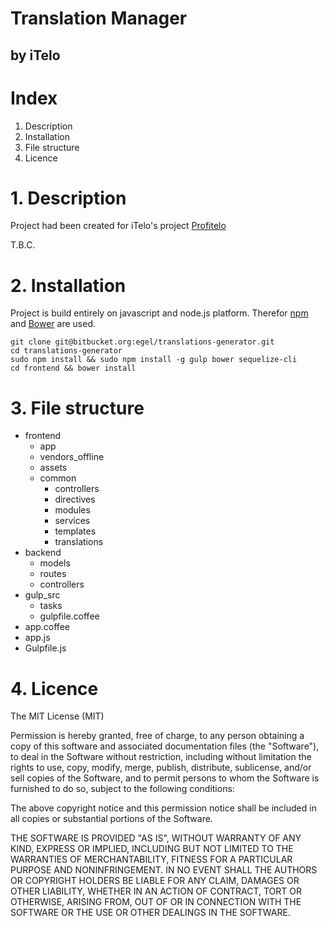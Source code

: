Translation Manager
==========
by iTelo
-------


# Index

1. Description
2. Installation
3. File structure
4. Licence


# 1. Description

Project had been created for iTelo's project [Profitelo](http:///profitelo.pl)

T.B.C.


# 2. Installation

Project is build entirely on javascript and node.js platform. Therefor [npm](https://www.npmjs.com/) and [Bower](http://bower.io/) are used. 

```
git clone git@bitbucket.org:egel/translations-generator.git
cd translations-generator
sudo npm install && sudo npm install -g gulp bower sequelize-cli
cd frontend && bower install
```


# 3. File structure

* frontend
	* app
	* vendors_offline
	* assets
	* common
		* controllers
		* directives
		* modules
		* services
		* templates
		* translations
* backend
	* models
	* routes
	* controllers
* gulp_src
	* tasks
	* gulpfile.coffee
* app.coffee
* app.js
* Gulpfile.js


# 4. Licence

The MIT License (MIT)

Permission is hereby granted, free of charge, to any person obtaining a copy of this software and associated documentation files (the "Software"), to deal in the Software without restriction, including without limitation the rights to use, copy, modify, merge, publish, distribute, sublicense, and/or sell copies of the Software, and to permit persons to whom the Software is furnished to do so, subject to the following conditions:

The above copyright notice and this permission notice shall be included in all copies or substantial portions of the Software.

THE SOFTWARE IS PROVIDED "AS IS", WITHOUT WARRANTY OF ANY KIND, EXPRESS OR IMPLIED, INCLUDING BUT NOT LIMITED TO THE WARRANTIES OF MERCHANTABILITY, FITNESS FOR A PARTICULAR PURPOSE AND NONINFRINGEMENT. IN NO EVENT SHALL THE AUTHORS OR COPYRIGHT HOLDERS BE LIABLE FOR ANY CLAIM, DAMAGES OR OTHER LIABILITY, WHETHER IN AN ACTION OF CONTRACT, TORT OR OTHERWISE, ARISING FROM, OUT OF OR IN CONNECTION WITH THE SOFTWARE OR THE USE OR OTHER DEALINGS IN THE SOFTWARE.

